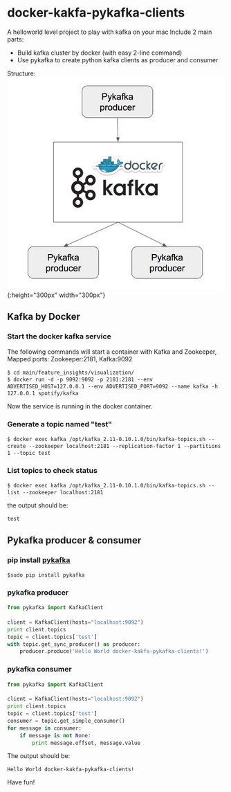 # docker-kakfa-pykafka-clients
A helloworld level project to play with kafka on your mac 
Include 2 main parts:
- Build kafka cluster by docker (with easy 2-line command)
- Use pykafka to create python kafka clients as producer and consumer
 
Structure: <br/>
![Structure](https://github.com/whmou/docker-kakfa-pykafka-clients/blob/master/structure.png){:height="300px" width="300px"}

## Kafka by Docker 
### Start the docker kafka service

The following commands will start a container with Kafka and Zookeeper,
Mapped ports: Zookeeper:2181, Kafka:9092
```console
$ cd main/feature_insights/visualization/
$ docker run -d -p 9092:9092 -p 2181:2181 --env ADVERTISED_HOST=127.0.0.1 --env ADVERTISED_PORT=9092 --name kafka -h 127.0.0.1 spotify/kafka
```
Now the service is running in the docker container.

### Generate a topic named "test"
```console
$ docker exec kafka /opt/kafka_2.11-0.10.1.0/bin/kafka-topics.sh --create --zookeeper localhost:2181 --replication-factor 1 --partitions 1 --topic test
```
### List topics to check status
```console
$ docker exec kafka /opt/kafka_2.11-0.10.1.0/bin/kafka-topics.sh --list --zookeeper localhost:2181
```
the output should be:
```console
test
```

## Pykafka producer & consumer
### pip install [pykafka](https://github.com/Parsely/pykafka)
```console
$sudo pip install pykafka
```
### pykafka producer

```python
from pykafka import KafkaClient

client = KafkaClient(hosts="localhost:9092")
print client.topics
topic = client.topics['test']
with topic.get_sync_producer() as producer:
    producer.produce('Hello World docker-kakfa-pykafka-clients!')
```

### pykafka consumer

```python
from pykafka import KafkaClient

client = KafkaClient(hosts="localhost:9092")
print client.topics
topic = client.topics['test']
consumer = topic.get_simple_consumer()
for message in consumer:
    if message is not None:
        print message.offset, message.value
```

The output should be:
```console
Hello World docker-kakfa-pykafka-clients!
```

Have fun!

